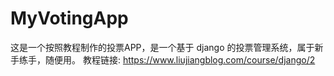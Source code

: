# MyVotingApp
这是一个按照教程制作的投票APP，是一个基于 django 的投票管理系统，属于新手练手，随便用。
教程链接: https://www.liujiangblog.com/course/django/2
